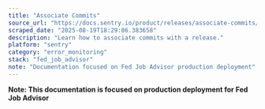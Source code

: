 ```yaml
---
title: "Associate Commits"
source_url: "https://docs.sentry.io/product/releases/associate-commits/#using-the-cli"
scraped_date: "2025-08-19T18:29:06.383658"
description: "Learn how to associate commits with a release."
platform: "sentry"
category: "error_monitoring"
stack: "fed_job_advisor"
note: "Documentation focused on Fed Job Advisor production deployment"
---
```

**Note: This documentation is focused on production deployment for Fed Job Advisor**

<!-- DEV: HomeProduct WalkthroughsReleasesAssociate Commits Copy pageAssociate CommitsLearn how to associate commits with a release.This feature is only applicable for error issues with debug information files, excluding source maps. Other categories of issues (such as performance issues or replay issues) do not support this feature.In your release process, you can add a step to create a release in Sentry and associate it with commits from your linked repository. When you've done this, you'll be able to see the commits associated with a release in the Release Details page.If you're using one of our release automation options, this step should be done automatically.However, if you don't have a repository integration installed, you can send Sentry your raw commit metadata using the Sentry CLI or our API.Associate Commits With a ReleaseWhen you've associated commits, we can tie together the commits in the release, including:Files touched by those commitsFiles observed in the stack traceAuthors of those filesIssues resolved by those commitsUsing the CLIIn this CLI example:Environment variables configure the CLI (see Working with Projects for alternatives)The propose-version sub-command determines a release ID automaticallyA release tagged VERSION is created for the organization my-org for projects project1 and project2Because of the --auto flag, the repository name is determined automatically, and commits between the previous release’s head commit and the current head commit are associated with the release.BashCopied# Assumes you're in a git repository export SENTRY_AUTH_TOKEN=sntrys_YOUR_TOKEN_HERE export SENTRY_ORG=example-org VERSION=$(sentry-cli releases propose-version) # Create a release sentry-cli releases new -p project1 -p project2 $VERSION # Associate commits with the release sentry-cli releases set-commits --auto $VERSION If you don't have a repo-based integration associated with your Sentry organization, then the --auto flag will automatically use the git tree of your local repo, and associate commits between the previous release's head commit and the current head commit with the release. If this is the first release, Sentry will use the latest 10 - 20 commits, depending on the integration. This behavior is configurable with the --initial-depth flag.Alternatively, you can use the --local flag to enable this behavior by default:BashCopiedsentry-cli releases set-commits --local $VERSION For more control over which commits to associate, or if you're unable to execute the command inside the repository, you can manually specify a repository and range.The following example associates commits (or refs) between from and to with the current release, where from is the previous release’s commit. The from commit is optional; we’ll use the previous release’s commit as the baseline if it is excluded:BashCopiedsentry-cli releases set-commits --commit "my-repo@from..to" $VERSION The repository name my-repo should match the name you entered when linking the repo, and should be in the form owner-name/repo-name.Using the APITo send Sentry your commit metadata using the API, use the create release endpoint.Use the following format for your commits:JSONCopied{ "commits": [ { "patch_set": [ { "path": "path/to/added-file.html", "type": "A" }, { "path": "path/to/modified-file.html", "type": "M" }, { "path": "path/to/deleted-file.html", "type": "D" } ], "repository": "owner-name/repo-name", "author_name": "Author Name", "author_email": "author_email@example.com", "timestamp": "2018-09-20T11:50:22+03:00", "message": "This is the commit message.", "id": "8371445ab8a9facd271df17038ff295a48accae7" } ] } patch_setA list of the files that have been changed in the commit. Specifying the patch_set is necessary to power suspect commits and suggested assignees. It consists of two parts:pathThe path to the file. Both forward and backward slashes ('/' '\\') are supported.typeThe types of changes that happened in that commit. The options are:Add (A)Modify (M)Delete (D)repositoryThe full name of the repository the commit belongs to. If this field is not given Sentry will generate a name in the form: u'organization-<organization_id>' (i.e. if the organization id is 123, then the generated repository name will be u'organization-123).author_emailThe commit author's email is required to enable the suggested assignee feature.author_nameThe commit author's name may also be included.timestampThe commit timestamp is used to sort the commits given. If a timestamp is not included, the commits will remain sorted in the order given.messageThe commit message.idThe commit ID.Create the Release with Patch DataHere is an example of a request using patch data:Confirm you’re using Auth Tokens, not API Keys, which are deprecated.BashCopiedcurl https://sentry.io/api/0/organizations/your-organization-name/releases/ \ -X POST \ -H 'Authorization: Bearer <Token>' \ -H 'Content-Type: application/json' \ -d ' { "version": "2.0rc2", "projects":["project-1","project-2"], "commits":[ { "patch_set": [ {"path": "path/to/added-file.html", "type": "A"}, {"path": "path/to/modified-file.html", "type": "M"}, {"path": "path/to/deleted-file.html", "type": "D"} ], "repository": "owner-name/repo-name", "author_name": "Author Name", "author_email": "author_email@example.com", "timestamp": "2018-09-20T11:50:22+03:00", "message": "This is the commit message.", "id": "8371445ab8a9facd271df17038ff295a48accae7" } ] } ' If you’d like to have more control over what order the commits appear in, you can send us a list of all commits. That might look like this:PythonCopiedimport subprocess import requests SENTRY_API_TOKEN = <my_api_token> sha_of_previous_release = <previous_sha> log = subprocess.Popen([ 'git', '--no-pager', 'log', '--no-merges', '--no-color', '--pretty=%H', '%s..HEAD' % (sha_of_previous_release,), ], stdout=subprocess.PIPE) commits = log.stdout.read().strip().split('\n') data = { 'commits': [{'id': c, 'repository': 'my-repo-name'} for c in commits], 'version': commits[0], 'projects': ['my-project', 'my-other-project'], } res = requests.post( 'https://sentry.io/api/0/organizations/my-org/releases/', json=data, headers={'Authorization': 'Bearer {}'.format(SENTRY_API_TOKEN)}, ) For more information, see the API reference.If you receive an "Unable to Fetch Commits" email, take a look at our help center article.Resolve Issues by CommitAdditionally, when you've started associating commits with a release, you'll be able to resolve issues by including the issue ID in your commit message. You can find the issue ID at the top of the Issue Details page, next to the assignee dropdown.A commit message might look like this, for example:BashCopiedPrevent empty queries on users Fixes SENTRY-317 When Sentry sees this commit, we’ll reference the commit in the issue, and when you create a release in Sentry, we’ll mark the issue as resolved in that release. You can also resolve issues with pull requests by including fixes <SENTRY-SHORT-ID> in the title or description.If you’re using GitHub, you may have a privacy setting enabled that prevents Sentry from identifying the user’s actual email address. To use the suggested owners feature, uncheck “Keep my email address private” in GitHub’s account settings.PreviousSet UpNextUsageWas this helpful?Yes 👍No 👎How can we improve this page?Submit feedbackHelp improve this contentOur documentation is open source and available on GitHub. Your contributions are welcome, whether fixing a typo (drat!) or suggesting an update ("yeah, this would be better").How to contribute | Edit this page | Create a docs issue | Get support -->